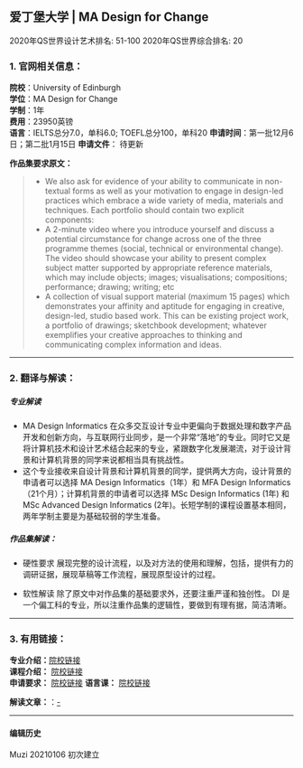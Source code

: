 ## 爱丁堡大学 | MA Design for Change

2020年QS世界设计艺术排名: 51-100
2020年QS世界综合排名: 20

### 1. 官网相关信息：

**院校**：University of Edinburgh  
**学位**：MA Design for Change  
**学制**：1年  
**费用**：23950英镑  
**语言**：IELTS总分7.0，单科6.0; TOEFL总分100，单科20
**申请时间**：第一批12月6日；第二批1月15日
**申请文件**： 待更新

**作品集要求原文：**   

> - We also ask for evidence of your ability to communicate in non-textual forms as well as your motivation to engage in design-led practices which embrace a wide variety of media, materials and techniques. Each portfolio should contain two explicit components:
> - A 2-minute video where you introduce yourself and discuss a potential circumstance for change across one of the three programme themes (social, technical or environmental change). The video should showcase your ability to present complex subject matter supported by appropriate reference materials, which may include objects; images; visualisations; compositions; performance; drawing; writing; etc
> - A collection of visual support material (maximum 15 pages) which demonstrates your affinity and aptitude for engaging in creative, design-led, studio based work. This can be existing project work, a portfolio of drawings; sketchbook development; whatever exemplifies your creative approaches to thinking and communicating complex information and ideas.

---

### 2. 翻译与解读：
##### 专业解读
- MA Design Informatics 在众多交互设计专业中更偏向于数据处理和数字产品开发和创新方向，与互联网行业同步，是一个非常“落地”的专业。同时它又是将计算机技术和设计艺术结合起来的专业，紧跟数字化发展潮流，对于设计背景和计算机背景的同学来说都相当具有挑战性。
- 这个专业接收来自设计背景和计算机背景的同学，提供两大方向，设计背景的申请者可以选择 MA Design Informatics（1年）和 MFA Design Informatics（21个月）；计算机背景的申请者可以选择 MSc Design Informatics (1年) 和 MSc Advanced Design Informatics (2年)。长短学制的课程设置基本相同，两年学制主要是为基础较弱的学生准备。

##### 作品集解读：
- 硬性要求
展现完整的设计流程，以及对方法的使用和理解，包括，提供有力的调研证据，展现草稿等工作流程，展现原型设计的过程。

- 软性解读
除了原文中对作品集的基础要求外，还要注重严谨和独创性。
DI 是一个偏工科的专业，所以注重作品集的逻辑性，要做到有理有据，简洁清晰。


---


### 3. 有用链接：

**专业介绍：**[院校链接](https://www.ed.ac.uk/studying/postgraduate/degrees/index.php?r=site/view&id=951)  
**课程介绍：** [院校链接](http://www.drps.ed.ac.uk/18-19/dpt/ptmartdech1f.htm)  
**申请要求：** [院校链接](https://www.ed.ac.uk/studying/international/postgraduate-entry/asia/china)
**语言课：** [院校链接](https://www.ed.ac.uk/english-language-teaching/ele-courses/team-test)

**解读文章：**：[-](http://www.makebi.net/32431.html)  




---


#### 编辑历史
Muzi 20210106 初次建立
